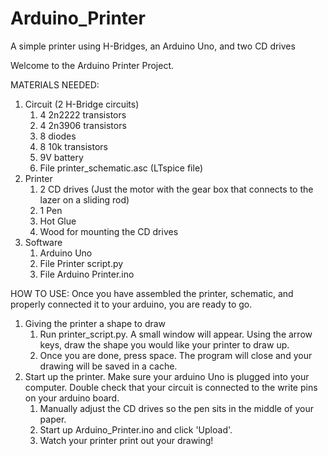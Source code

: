 # Arduino_Printer
A simple printer using H-Bridges, an Arduino Uno, and two CD drives

Welcome to the Arduino Printer Project.

MATERIALS NEEDED:
1. Circuit (2 H-Bridge circuits)
	1. 4 2n2222 transistors
	2. 4 2n3906 transistors
	3. 8 diodes
	4. 8 10k transistors
	5. 9V battery
	6. File printer_schematic.asc (LTspice file)
2. Printer
	1. 2 CD drives (Just the motor with the gear box that connects to the lazer on a sliding rod)
	2. 1 Pen
	3. Hot Glue
	4. Wood for mounting the CD drives
3. Software
	1. Arduino Uno
	2. File Printer script.py
	3. File Arduino Printer.ino

HOW TO USE: Once you have assembled the printer, schematic, and properly connected it to your arduino, you are ready to go.
1. Giving the printer a shape to draw
	1. Run printer_script.py. A small window will appear. Using the arrow keys, draw the shape you would like your printer to draw up.
	2. Once you are done, press space. The program will close and your drawing will be saved in a cache.
2. Start up the printer. Make sure your arduino Uno is plugged into your computer. Double check that your circuit is connected to the write pins on your arduino board.
	1. Manually adjust the CD drives so the pen sits in the middle of your paper.
	2. Start up Arduino_Printer.ino and click 'Upload'.
	3. Watch your printer print out your drawing!
